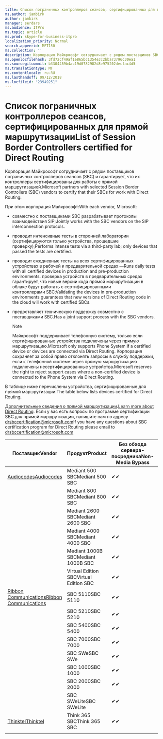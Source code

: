 ```yaml
---
title: Список пограничных контроллеров сеансов, сертифицированных для прямой маршрутизации
ms.author: jambirk
author: jambirk
manager: serdars
ms.audience: ITPro
ms.topic: article
ms.prod: skype-for-business-itpro
localization_priority: Normal
search.appverid: MET150
ms.collection: ''
description: Корпорация Майкрософт сотрудничает с рядом поставщиков SBC и сертифицирует их контроллеры для работы с прямой маршрутизацией.
ms.openlocfilehash: 3fd72cf49af1e865bc1354e3c2bba73796c30ea1
ms.sourcegitcommit: b3304459b4ac19d0782982d8e975202decfac4d5
ms.translationtype: MT
ms.contentlocale: ru-RU
ms.lasthandoff: 09/12/2018
ms.locfileid: "23949251"
---
```

# <a name="list-of-session-border-controllers-certified-for-direct-routing"></a><span data-ttu-id="366b0-103">Список пограничных контроллеров сеансов, сертифицированных для прямой маршрутизации</span><span class="sxs-lookup"><span data-stu-id="366b0-103">List of Session Border Controllers certified for Direct Routing</span></span>

<span data-ttu-id="366b0-104">Корпорация Майкрософт сотрудничает с рядом поставщиков пограничных контроллеров сеансов (SBC) и гарантирует, что их контроллеры сертифицированы для работы с прямой маршрутизацией.</span><span class="sxs-lookup"><span data-stu-id="366b0-104">Microsoft partners with selected Session Border Controllers (SBC) vendors to certify that their SBCs for work with Direct Routing.</span></span> 

<span data-ttu-id="366b0-105">При этом корпорация Майкрософт:</span><span class="sxs-lookup"><span data-stu-id="366b0-105">With each vendor, Microsoft:</span></span> 

- <span data-ttu-id="366b0-106">совместно с поставщиками SBC разрабатывает протоколы взаимодействия SIP;</span><span class="sxs-lookup"><span data-stu-id="366b0-106">Jointly works with the SBC vendors on the SIP interconnection protocols.</span></span>
- <span data-ttu-id="366b0-107">проводит интенсивные тесты в сторонней лаборатории (сертифицируются только устройства, прошедшие проверку);</span><span class="sxs-lookup"><span data-stu-id="366b0-107">Performs intense tests via a third-party lab; only devices that passed the tests are certified.</span></span> 
- <span data-ttu-id="366b0-108">проводит ежедневные тесты на всех сертифицированных устройствах в рабочей и предварительной средах —</span><span class="sxs-lookup"><span data-stu-id="366b0-108">Runs daily tests with all certified devices in production and pre-production environments.</span></span> <span data-ttu-id="366b0-109">проверка устройств в предварительных средах гарантирует, что новые версии кода прямой маршрутизации в облаке будут работать с сертифицированными контроллерами SBC;</span><span class="sxs-lookup"><span data-stu-id="366b0-109">Validating the devices in pre-production environments guarantees that new versions of Direct Routing code in the cloud will work with certified SBCs.</span></span> 
- <span data-ttu-id="366b0-110">предоставляет техническую поддержку совместно с поставщиками SBC.</span><span class="sxs-lookup"><span data-stu-id="366b0-110">Has a joint support process with the SBC vendors.</span></span>
 

  > [!NOTE]
  > <span data-ttu-id="366b0-111">Майкрософт поддерживает телефонную систему, только если сертифицированные устройства подключены через прямую маршрутизацию.</span><span class="sxs-lookup"><span data-stu-id="366b0-111">Microsoft only supports Phone System if a certified device or devices are connected via Direct Routing.</span></span> <span data-ttu-id="366b0-112">Корпорация сохраняет за собой право отклонять запросы в службу поддержки, если к телефонной системе через прямую маршрутизацию подключены несертифицированные устройства.</span><span class="sxs-lookup"><span data-stu-id="366b0-112">Microsoft reserves the right to reject support cases where a non-certified device is connected to the Phone System via Direct Routing.</span></span> 

<span data-ttu-id="366b0-113">В таблице ниже перечислены устройства, сертифицированные для прямой маршрутизации.</span><span class="sxs-lookup"><span data-stu-id="366b0-113">The table below lists devices certified for Direct Routing.</span></span> 

<span data-ttu-id="366b0-114">[Дополнительные сведения о прямой маршрутизации](https://aka.ms/dr).</span><span class="sxs-lookup"><span data-stu-id="366b0-114">[Learn more about Direct Routing](https://aka.ms/dr).</span></span> <span data-ttu-id="366b0-115">Если у вас есть вопросы по программе сертификации SBC для прямой маршрутизации, напишите нам по адресу drsbccertification@microsoft.com</span><span class="sxs-lookup"><span data-stu-id="366b0-115">If you have any questions about SBC certification program for Direct Routing please email to drsbccertification@microsoft.com</span></span>


|<span data-ttu-id="366b0-116">Поставщик</span><span class="sxs-lookup"><span data-stu-id="366b0-116">Vendor</span></span>  |<span data-ttu-id="366b0-117">Продукт</span><span class="sxs-lookup"><span data-stu-id="366b0-117">Product</span></span>  |<span data-ttu-id="366b0-118">Без обхода сервера-посредника</span><span class="sxs-lookup"><span data-stu-id="366b0-118">Non-Media Bypass</span></span>  |<span data-ttu-id="366b0-119">Обход сервера-посредника</span><span class="sxs-lookup"><span data-stu-id="366b0-119">Media Bypass</span></span>  |<span data-ttu-id="366b0-120">Версия ПО</span><span class="sxs-lookup"><span data-stu-id="366b0-120">Software Version</span></span>|
|---------|---------|---------|---------|---------|
|[<span data-ttu-id="366b0-121">Audiocodes</span><span class="sxs-lookup"><span data-stu-id="366b0-121">Audiocodes</span></span>](https://www.audiocodes.com/solutions-products/products/products-for-microsoft-365/sbcs-media-gateways)    |   <span data-ttu-id="366b0-122">Mediant 500 SBC</span><span class="sxs-lookup"><span data-stu-id="366b0-122">Mediant 500 SBC</span></span>       |    <span data-ttu-id="366b0-123">&#10004;</span><span class="sxs-lookup"><span data-stu-id="366b0-123">&#10004;</span></span>     |    <span data-ttu-id="366b0-124">Ожидание</span><span class="sxs-lookup"><span data-stu-id="366b0-124">Pending</span></span>      |     <span data-ttu-id="366b0-125">7.20A.200.055</span><span class="sxs-lookup"><span data-stu-id="366b0-125">7.20A.200.055</span></span>     |
|  |   <span data-ttu-id="366b0-126">Mediant 800 SBC</span><span class="sxs-lookup"><span data-stu-id="366b0-126">Mediant 800 SBC</span></span>       |    <span data-ttu-id="366b0-127">&#10004;</span><span class="sxs-lookup"><span data-stu-id="366b0-127">&#10004;</span></span>      |     <span data-ttu-id="366b0-128">Ожидание</span><span class="sxs-lookup"><span data-stu-id="366b0-128">Pending</span></span>    |      <span data-ttu-id="366b0-129">7.20A.200.055</span><span class="sxs-lookup"><span data-stu-id="366b0-129">7.20A.200.055</span></span>    |
|     |      <span data-ttu-id="366b0-130">Mediant 2600 SBC</span><span class="sxs-lookup"><span data-stu-id="366b0-130">Mediant 2600 SBC</span></span>    |     <span data-ttu-id="366b0-131">&#10004;</span><span class="sxs-lookup"><span data-stu-id="366b0-131">&#10004;</span></span>     |    <span data-ttu-id="366b0-132">Ожидание</span><span class="sxs-lookup"><span data-stu-id="366b0-132">Pending</span></span>     |    <span data-ttu-id="366b0-133">7.20A.200.055</span><span class="sxs-lookup"><span data-stu-id="366b0-133">7.20A.200.055</span></span>      |
|     |   <span data-ttu-id="366b0-134">Mediant 4000 SBC</span><span class="sxs-lookup"><span data-stu-id="366b0-134">Mediant 4000 SBC</span></span>       |     <span data-ttu-id="366b0-135">&#10004;</span><span class="sxs-lookup"><span data-stu-id="366b0-135">&#10004;</span></span>     |    <span data-ttu-id="366b0-136">Ожидание</span><span class="sxs-lookup"><span data-stu-id="366b0-136">Pending</span></span>     |    <span data-ttu-id="366b0-137">7.20A.200.055</span><span class="sxs-lookup"><span data-stu-id="366b0-137">7.20A.200.055</span></span>      |
|     |    <span data-ttu-id="366b0-138">Mediant 1000B SBC</span><span class="sxs-lookup"><span data-stu-id="366b0-138">Mediant 1000B  SBC</span></span>   |    <span data-ttu-id="366b0-139">&#10004;</span><span class="sxs-lookup"><span data-stu-id="366b0-139">&#10004;</span></span>      |  <span data-ttu-id="366b0-140">Ожидание</span><span class="sxs-lookup"><span data-stu-id="366b0-140">Pending</span></span>       |    <span data-ttu-id="366b0-141">7.20A.200.055</span><span class="sxs-lookup"><span data-stu-id="366b0-141">7.20A.200.055</span></span>   |
|     |   <span data-ttu-id="366b0-142">Virtual Edition SBC</span><span class="sxs-lookup"><span data-stu-id="366b0-142">Virtual Edition SBC</span></span>    |   <span data-ttu-id="366b0-143">&#10004;</span><span class="sxs-lookup"><span data-stu-id="366b0-143">&#10004;</span></span>   |<span data-ttu-id="366b0-144">Ожидание</span><span class="sxs-lookup"><span data-stu-id="366b0-144">Pending</span></span>         |     <span data-ttu-id="366b0-145">7.20A.200.055</span><span class="sxs-lookup"><span data-stu-id="366b0-145">7.20A.200.055</span></span>     |
|[<span data-ttu-id="366b0-146">Ribbon Communications</span><span class="sxs-lookup"><span data-stu-id="366b0-146">Ribbon Communications</span></span>](https://ribboncommunications.com/solutions/enterprise-solutions/microsoft-skype-business)     | <span data-ttu-id="366b0-147">SBC 5110</span><span class="sxs-lookup"><span data-stu-id="366b0-147">SBC 5110</span></span>    |    <span data-ttu-id="366b0-148">&#10004;</span><span class="sxs-lookup"><span data-stu-id="366b0-148">&#10004;</span></span>      |   <span data-ttu-id="366b0-149">Ожидание</span><span class="sxs-lookup"><span data-stu-id="366b0-149">Pending</span></span>      |     <span data-ttu-id="366b0-150">V6.2</span><span class="sxs-lookup"><span data-stu-id="366b0-150">V6.2</span></span>     |
|     |<span data-ttu-id="366b0-151">SBC 5210</span><span class="sxs-lookup"><span data-stu-id="366b0-151">SBC 5210</span></span>     |     <span data-ttu-id="366b0-152">&#10004;</span><span class="sxs-lookup"><span data-stu-id="366b0-152">&#10004;</span></span>     |    <span data-ttu-id="366b0-153">Ожидание</span><span class="sxs-lookup"><span data-stu-id="366b0-153">Pending</span></span>     |    <span data-ttu-id="366b0-154">V6.2</span><span class="sxs-lookup"><span data-stu-id="366b0-154">V6.2</span></span>      |
|     | <span data-ttu-id="366b0-155">SBC 5400</span><span class="sxs-lookup"><span data-stu-id="366b0-155">SBC 5400</span></span>     |    <span data-ttu-id="366b0-156">&#10004;</span><span class="sxs-lookup"><span data-stu-id="366b0-156">&#10004;</span></span>  |    <span data-ttu-id="366b0-157">Ожидание</span><span class="sxs-lookup"><span data-stu-id="366b0-157">Pending</span></span>     |   <span data-ttu-id="366b0-158">V6.2</span><span class="sxs-lookup"><span data-stu-id="366b0-158">V6.2</span></span>    |
|     |<span data-ttu-id="366b0-159">SBC 7000</span><span class="sxs-lookup"><span data-stu-id="366b0-159">SBC 7000</span></span>     |     <span data-ttu-id="366b0-160">&#10004;</span><span class="sxs-lookup"><span data-stu-id="366b0-160">&#10004;</span></span>  |    <span data-ttu-id="366b0-161">Ожидание</span><span class="sxs-lookup"><span data-stu-id="366b0-161">Pending</span></span>     |    <span data-ttu-id="366b0-162">V6.2</span><span class="sxs-lookup"><span data-stu-id="366b0-162">V6.2</span></span>      |
|     | <span data-ttu-id="366b0-163">SBC SWe</span><span class="sxs-lookup"><span data-stu-id="366b0-163">SBC SWe</span></span>  |   <span data-ttu-id="366b0-164">&#10004;</span><span class="sxs-lookup"><span data-stu-id="366b0-164">&#10004;</span></span>    |    <span data-ttu-id="366b0-165">Ожидание</span><span class="sxs-lookup"><span data-stu-id="366b0-165">Pending</span></span>     |    <span data-ttu-id="366b0-166">V6.2</span><span class="sxs-lookup"><span data-stu-id="366b0-166">V6.2</span></span>      |
|     |<span data-ttu-id="366b0-167">SBC 1000</span><span class="sxs-lookup"><span data-stu-id="366b0-167">SBC 1000</span></span>   |     <span data-ttu-id="366b0-168">&#10004;</span><span class="sxs-lookup"><span data-stu-id="366b0-168">&#10004;</span></span>   |     <span data-ttu-id="366b0-169">Ожидание</span><span class="sxs-lookup"><span data-stu-id="366b0-169">Pending</span></span>    |    <span data-ttu-id="366b0-170">V7.0.2</span><span class="sxs-lookup"><span data-stu-id="366b0-170">V7.0.2</span></span>   |<span data-ttu-id="366b0-171">&#10004;</span><span class="sxs-lookup"><span data-stu-id="366b0-171">&#10004;</span></span> 
|     | <span data-ttu-id="366b0-172">SBC 2000</span><span class="sxs-lookup"><span data-stu-id="366b0-172">SBC 2000</span></span>    |     <span data-ttu-id="366b0-173">&#10004;</span><span class="sxs-lookup"><span data-stu-id="366b0-173">&#10004;</span></span>   |    <span data-ttu-id="366b0-174">Ожидание</span><span class="sxs-lookup"><span data-stu-id="366b0-174">Pending</span></span>     |    <span data-ttu-id="366b0-175">V7.0.2</span><span class="sxs-lookup"><span data-stu-id="366b0-175">V7.0.2</span></span>      |
|     | <span data-ttu-id="366b0-176">SBC SWeLite</span><span class="sxs-lookup"><span data-stu-id="366b0-176">SBC SWeLite</span></span>     |<span data-ttu-id="366b0-177">&#10004;</span><span class="sxs-lookup"><span data-stu-id="366b0-177">&#10004;</span></span> | <span data-ttu-id="366b0-178">Ожидание</span><span class="sxs-lookup"><span data-stu-id="366b0-178">Pending</span></span> | <span data-ttu-id="366b0-179">V7.0.4</span><span class="sxs-lookup"><span data-stu-id="366b0-179">V7.0.4</span></span>
|[<span data-ttu-id="366b0-180">Thinktel</span><span class="sxs-lookup"><span data-stu-id="366b0-180">Thinktel</span></span>](https://www.thinktel.ca/services/think-365/think-365-overview/)     |    <span data-ttu-id="366b0-181">Think 365 SBC</span><span class="sxs-lookup"><span data-stu-id="366b0-181">Think 365 SBC</span></span>      |  <span data-ttu-id="366b0-182">&#10004;</span><span class="sxs-lookup"><span data-stu-id="366b0-182">&#10004;</span></span>       |    <span data-ttu-id="366b0-183">Ожидание</span><span class="sxs-lookup"><span data-stu-id="366b0-183">Pending</span></span>     |   <span data-ttu-id="366b0-184">V1.4</span><span class="sxs-lookup"><span data-stu-id="366b0-184">V1.4</span></span>       |
|     |         |         |         |         |
